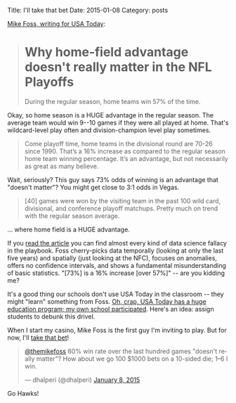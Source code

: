 Title: I'll take that bet
Date: 2015-01-08
Category: posts

[Mike Foss, writing for USA Today](http://ftw.usatoday.com/2015/01/nfl-playoffs-dallas-cowboys-green-bay-packers-baltimore-ravesn):

> # Why home-field advantage doesn't really matter in the NFL Playoffs
> During the regular season, home teams win 57% of the time.

Okay, so home season is a HUGE advantage in the regular season. The average team would win 9--10 games if they were all played at home. That's wildcard-level play often and division-champion level play sometimes.

> Come playoff time, home teams in the divisional round are 70-26 since 1990. That’s a 16% increase as compared to the regular season home team winning percentage. It’s an advantage, but not necessarily as great as many believe.

Wait, seriously? This guy says 73% odds of winning is an advantage that "doesn't matter"? You might get close to 3:1 odds in Vegas.

> [40] games were won by the visiting team in the past 100 wild card, divisional, and conference playoff matchups. Pretty much on trend with the regular season average.

... where home field is a HUGE advantage. 

If you [read the article](http://ftw.usatoday.com/2015/01/nfl-playoffs-dallas-cowboys-green-bay-packers-baltimore-ravesn) you can find almost every kind of data science fallacy in the playbook. Foss cherry-picks data temporally (looking at only the last five years) and spatially (just looking at the NFC), focuses on anomalies, offers no confidence intervals, and shows a fundamental misunderstanding of basic statistics. "[73%] is a 16% increase [over 57%]" -- are you kidding me?

It's a good thing our schools don't use USA Today in the classroom -- they might "learn" something from Foss. [Oh, crap, USA Today has a huge education program; my own school participated](http://usatoday30.usatoday.com/educate/faq_edprogram.htm). Here's an idea: assign students to debunk this drivel.

When I start my casino, Mike Foss is the first guy I'm inviting to play. But for now, I'll [take that bet](https://twitter.com/dhalperi/status/553162193332498432)!

<blockquote class="twitter-tweet" lang="en"><p><a href="https://twitter.com/themikefoss">@themikefoss</a> 60% win rate over the last hundred games &quot;doesn&#39;t really matter&quot;? How about we go 100 $1000 bets on a 10-sided die; 1–6 I win.</p>&mdash; dhalperi (@dhalperi) <a href="https://twitter.com/dhalperi/status/553162193332498432">January 8, 2015</a></blockquote>
<script async src="//platform.twitter.com/widgets.js" charset="utf-8"></script>

Go Hawks!